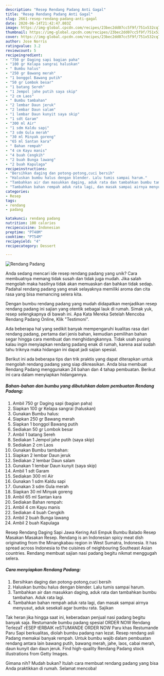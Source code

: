 ```yaml
---
description: "Resep Rendang Padang Anti Gagal"
title: "Resep Rendang Padang Anti Gagal"
slug: 2661-resep-rendang-padang-anti-gagal
date: 2020-06-14T21:42:47.803Z
image: https://img-global.cpcdn.com/recipes/23bec2dd07cc5f9f/751x532cq70/rendang-padang-foto-resep-utama.jpg
thumbnail: https://img-global.cpcdn.com/recipes/23bec2dd07cc5f9f/751x532cq70/rendang-padang-foto-resep-utama.jpg
cover: https://img-global.cpcdn.com/recipes/23bec2dd07cc5f9f/751x532cq70/rendang-padang-foto-resep-utama.jpg
author: Jose Norris
ratingvalue: 3.2
reviewcount: 5
recipeingredient:
- "750 gr Daging sapi bagian paha"
- "100 gr Kelapa sangrai haluskan"
- " Bumbu halus"
- "250 gr Bawang merah"
- "1 bonggol Bawang putih"
- "50 gr Lombok besar"
- "1 batang Sereh"
- "1 Jempol jahe putih saya skip"
- "2 cm Laos"
- " Bumbu tambahan"
- "2 lembar Daun jeruk"
- "2 lembar Daun salam"
- "1 lembar Daun kunyit saya skip"
- "1 sdt Garam"
- "300 ml Air"
- "1 sdm Kaldu sapi"
- "3 sdm Gula merah"
- "30 ml Minyak goreng"
- "65 ml Santan kara"
- " Bahan rempah"
- "4 cm Kayu manis"
- "4 buah Cengkih"
- "2 buah Bunga lawang"
- "2 buah Kapulaga"
recipeinstructions:
- "Bersihkan daging dan potong-potong,cuci bersih"
- "Haluskan bumbu halus dengan blender. Lalu tumis sampai harum."
- "Tambahkan air dan masukkan daging, aduk rata dan tambahkan bumbu tambahan. Aduk rata lagi."
- "Tambahkan bahan rempah aduk rata lagi, dan masak sampai airnya menyusut, aduk sesekali agar bumbu rata. Sajikan"
categories:
- Resep
tags:
- rendang
- padang

katakunci: rendang padang 
nutrition: 100 calories
recipecuisine: Indonesian
preptime: "PT40M"
cooktime: "PT54M"
recipeyield: "4"
recipecategory: Dessert

---
```



![Rendang Padang](https://img-global.cpcdn.com/recipes/23bec2dd07cc5f9f/751x532cq70/rendang-padang-foto-resep-utama.jpg)

Anda sedang mencari ide resep rendang padang yang unik? Cara membuatnya memang tidak susah dan tidak juga mudah. Jika salah mengolah maka hasilnya tidak akan memuaskan dan bahkan tidak sedap. Padahal rendang padang yang enak selayaknya memiliki aroma dan cita rasa yang bisa memancing selera kita.

Dengan bumbu rendang padang yang mudah didapatkan menjadikan resep rendang padang ini sajian yang otentik sebagai lauk di rumah. Simak yuk, resep selengkapnya di bawah ini. Apa Kata Mereka Setelah Mencoba Rendang Padang Online, Klik &#34;Testimoni&#34;.

Ada beberapa hal yang sedikit banyak mempengaruhi kualitas rasa dari rendang padang, pertama dari jenis bahan, kemudian pemilihan bahan segar hingga cara membuat dan menghidangkannya. Tidak usah pusing kalau ingin menyiapkan rendang padang enak di rumah, karena asal sudah tahu triknya maka hidangan ini dapat jadi sajian spesial.


Berikut ini ada beberapa tips dan trik praktis yang dapat diterapkan untuk mengolah rendang padang yang siap dikreasikan. Anda bisa membuat Rendang Padang menggunakan 24 bahan dan 4 tahap pembuatan. Berikut ini cara dalam menyiapkan hidangannya.

<!--inarticleads1-->

##### Bahan-bahan dan bumbu yang dibutuhkan dalam pembuatan Rendang Padang:

1. Ambil 750 gr Daging sapi (bagian paha)
1. Siapkan 100 gr Kelapa sangrai (haluskan)
1. Gunakan  Bumbu halus:
1. Siapkan 250 gr Bawang merah
1. Siapkan 1 bonggol Bawang putih
1. Sediakan 50 gr Lombok besar
1. Ambil 1 batang Sereh
1. Sediakan 1 Jempol jahe putih (saya skip)
1. Sediakan 2 cm Laos
1. Gunakan  Bumbu tambahan:
1. Siapkan 2 lembar Daun jeruk
1. Sediakan 2 lembar Daun salam
1. Gunakan 1 lembar Daun kunyit (saya skip)
1. Ambil 1 sdt Garam
1. Sediakan 300 ml Air
1. Gunakan 1 sdm Kaldu sapi
1. Gunakan 3 sdm Gula merah
1. Siapkan 30 ml Minyak goreng
1. Ambil 65 ml Santan kara
1. Sediakan  Bahan rempah:
1. Ambil 4 cm Kayu manis
1. Sediakan 4 buah Cengkih
1. Ambil 2 buah Bunga lawang
1. Ambil 2 buah Kapulaga


Resep Rendang Daging Sapi Jawa Kering Asli Empuk Bumbu Balado Resep Masakan Masakan Resep. Rendang is an Indonesian spicy meat dish originating from the Minangkabau region in West Sumatra, Indonesia. It has spread across Indonesia to the cuisines of neighbouring Southeast Asian countries. Rendang membuat sajian nasi padang begitu nikmat menggugah selera. 

<!--inarticleads2-->

##### Cara menyiapkan Rendang Padang:

1. Bersihkan daging dan potong-potong,cuci bersih
1. Haluskan bumbu halus dengan blender. Lalu tumis sampai harum.
1. Tambahkan air dan masukkan daging, aduk rata dan tambahkan bumbu tambahan. Aduk rata lagi.
1. Tambahkan bahan rempah aduk rata lagi, dan masak sampai airnya menyusut, aduk sesekali agar bumbu rata. Sajikan


Tak heran jika hingga saat ini, keberadaan penjual nasi padang begitu banyak saja. Restumande bumbu padang spesial ORDER NOW Rendang TerlezaT rESEP tERBAIK reSTUMANDE ORDER NOW Paru khas Restumande Paru Sapi berkualitas, diolah bumbu padang nan lezat. Resep rendang asli Padang memakai banyak rempah. Untuk bumbu wajib dalam pembuatan rendang antara lain bawang putih, bawang merah, jahe, laos, cabai merah, daun kunyit dan daun jeruk. Find high-quality Rendang Padang stock illustrations from Getty Images. 

Gimana nih? Mudah bukan? Itulah cara membuat rendang padang yang bisa Anda praktikkan di rumah. Selamat mencoba!
